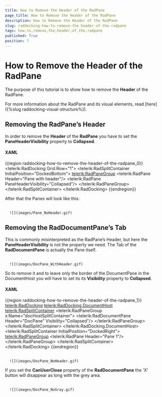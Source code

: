 ```yaml
---
title: How to Remove the Header of the RadPane
page_title: How to Remove the Header of the RadPane
description: How to Remove the Header of the RadPane
slug: raddocking-how-to-remove-the-header-of-the-radpane
tags: how,to,remove,the,header,of,the,radpane
published: True
position: 7
---
```


# How to Remove the Header of the RadPane



The purpose of this tutorial is to show how to remove the __Header__ of the RadPane.

For more information about the RadPane and its visual elements, read [here]({%slug raddocking-visual-structure%}).

## Removing the RadPane’s Header

In order to remove the __Header__ of the __RadPane__ you have to set the __PaneHeaderVisibility__ property to __Collapsed__.

#### __XAML__

{{region raddocking-how-to-remove-the-header-of-the-radpane_0}}
	<telerik:RadDocking Grid.Row="1">
	    <telerik:RadSplitContainer InitialPosition="DockedBottom">
	           <telerik:RadPaneGroup>
	                   <telerik:RadPane Header="Pane with header"/>
	                   <telerik:RadPane PaneHeaderVisibility="Collapsed"/>
	             </telerik:RadPaneGroup>
	     </telerik:RadSplitContainer>
	</telerik:RadDocking>
	{{endregion}}



After that the Panes will look like this:




         
      ![](images/Pane_NoHeader.gif)

## Removing the RadDocumentPane’s Tab

This is commonly misinterpreted as the RadPane’s Header, but here the __PaneHeaderVisibility__ is not the property we need. The Tab of the __RadDocumentPane__ is actually the Pane itself.




         
      ![](images/DocPane_WithHeader.gif)

So to remove it and to leave only the border of the DocumentPane in the DocumentHost you will have to set its its __Visibility__ property to __Collapsed__.

#### __XAML__

{{region raddocking-how-to-remove-the-header-of-the-radpane_1}}
	<telerik:RadDocking>
	     <telerik:RadDocking.DocumentHost>
	           <telerik:RadSplitContainer>
	                <telerik:RadPaneGroup x:Name="docHostSplitContainer">
	                            <telerik:RadDocumentPane Header="DocPane" Visibility="Collapsed"/>
	                 </telerik:RadPaneGroup>
	            </telerik:RadSplitContainer>
	      </telerik:RadDocking.DocumentHost>
	    <telerik:RadSplitContainer InitialPosition="DockedRight">
	          <telerik:RadPaneGroup>
	                 <telerik:RadPane Header="Pane 1"/>
	           </telerik:RadPaneGroup>
	     </telerik:RadSplitContainer>
	</telerik:RadDocking>
	{{endregion}}






         
      ![](images/DocPane_NoHeader.gif)



If you set the __CanUserClose__ property of the __RadDocumentPane__ the 'X' button will disappear as long with the grey area. 




         
      ![](images/DocPane_NoGray.gif)

